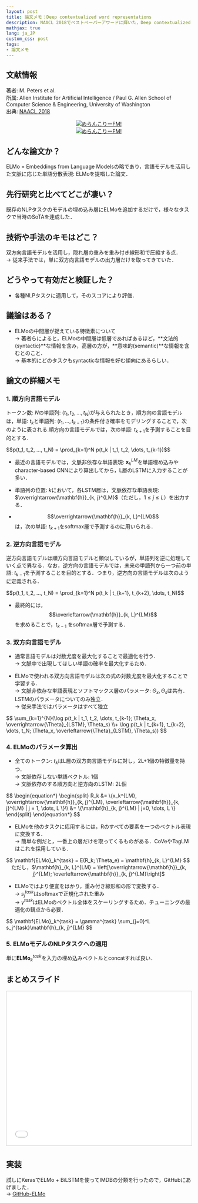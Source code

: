 ```yaml
---
layout: post
title: 論文メモ：Deep contextualized word representations
description: NAACL 2018でベストペーパーアワードに輝いた，Deep contextualized word representations（通称ELMo）の論文メモ書きを共有・紹介します．
mathjax: true
lang: ja_JP
custom_css: post
tags:
- 論文メモ
---
```


## 文献情報  
著者: M. Peters et al.  
所属: Allen Institute for Artificial Intelligence / Paul G. Allen School of Computer Science & Engineering, University of Washington  
出典: [NAACL 2018](https://aclweb.org/anthology/papers/N/N18/N18-1202/)

<div class="crowdfunding_ad">
    <div class="pc" style="text-align: center;">
        <a href="https://anchor.fm/melancholy">
            <img src="{{ site.baseurl }}/resources/ads/mefm_banner_large.png" alt="めらんこりーFM!"/>
        </a>
        <br />
    </div>
    <div class="sp" style="text-align: center;">
        <a href="https://anchor.fm/melancholy">
            <img src="{{ site.baseurl }}/resources/ads/mefm_banner_small.png" alt="めらんこりーFM!"/>
        </a>
        <br />
    </div>
</div>

## どんな論文か？
ELMo = Embeddings from Language Modelsの略であり，言語モデルを活用した文脈に応じた単語分散表現: ELMoを提唱した論文．

## 先行研究と比べてどこが凄い？
既存のNLPタスクのモデルの埋め込み層にELMoを追加するだけで，様々なタスクで当時のSoTAを達成した．

## 技術や手法のキモはどこ？
双方向言語モデルを活用し，隠れ層の重みを重み付き線形和で圧縮する点．  
→ 従来手法では，単に双方向言語モデルの出力層だけを取ってきていた．

## どうやって有効だと検証した？
* 各種NLPタスクに適用して，そのスコアにより評価．

## 議論はある？
* ELMoの中間層が捉えている特徴素について  
→ 著者らによると，ELMoの中間層は低層であればあるほど，**文法的(syntactic)**な情報を含み，高層の方が，**意味的(semantic)**な情報を含むとのこと．  
→ 基本的にどのタスクもsyntacticな情報を好む傾向にあるらしい．

## 論文の詳細メモ
### 1. 順方向言語モデル
トークン数: $N$の単語列: $(t_1, t_2, \dots, t_N)$が与えられたとき，順方向の言語モデルは，単語: $t_k$と単語列: $(t_1, \dots, t_{k-1})$の条件付き確率をモデリングすることで，次のように表される.順方向の言語モデルでは，次の単語: $t_{k+1}$を予測することを目的とする．

<div class="mathjax-scroll">
$$p(t_1, t_2, ..., t_N) = \prod_{k=1}^N p(t_k | t_1, t_2, \dots, t_{k-1})$$
</div>

* 最近の言語モデルでは，文脈非依存な単語表現: $\mathbf{x}_k^{LM}$を単語埋め込みやcharacter-based CNNにより算出してから，L層のLSTMに入力することが多い．

* 単語列の位置: $k$において，各LSTM層は，文脈依存な単語表現: $\overrightarrow{\mathbf{h}}_{k, j}^{LM}$（ただし，$1 \leq j \leq L$）を出力する．

* $$\overrightarrow{\mathbf{h}}_{k, L}^{LM}$$は，次の単語: $t_{k+1}$をsoftmax層で予測するのに用いられる．

### 2. 逆方向言語モデル
逆方向言語モデルは順方向言語モデルと類似しているが，単語列を逆に処理していく点で異なる．なお，逆方向の言語モデルでは，未来の単語列から一つ前の単語: $t_{k-1}$を予測することを目的とする．つまり，逆方向の言語モデルは次のように定義される．

<div class="mathjax-scroll">
$$p(t_1, t_2, ..., t_N) = \prod_{k=1}^N p(t_k | t_{k+1}, t_{k+2}, \dots, t_N)$$
</div>

* 最終的には，$$\overleftarrow{\mathbf{h}}_{k, L}^{LM}$$ を求めることで，$t_{k-1}$ をsoftmax層で予測する．

### 3. 双方向言語モデル
* 通常言語モデルは対数尤度を最大化することで最適化を行う．  
→ 文脈中で出現してほしい単語の確率を最大化するため．

* ELMoで使われる双方向言語モデルは次の式の対数尤度を最大化することで学習する．  
→ 文脈非依存な単語表現とソフトマックス層のパラメータ: $\Theta_{x}, \Theta_s$は共有．LSTMのパラメータについてのみ独立．  
→ 従来手法ではパラメータはすべて独立

<div class="mathjax-scroll">
$$
\sum_{k=1}^{N}(\log p(t_k | t_1, t_2, \dots, t_{k-1}; \Theta_x, \overrightarrow{\Theta}_{LSTM}, \Theta_s) \\+ \log p(t_k | t_{k+1}, t_{k+2}, \dots, t_N; \Theta_x, \overleftarrow{\Theta}_{LSTM}, \Theta_s))
$$
</div>

### 4. ELMoのパラメータ算出
* 全てのトークン: $t_k$はL層の双方向言語モデルに対し，2L+1個の特徴量を持つ．  
→ 文脈依存しない単語ベクトル: 1個  
→ 文脈依存のする順方向と逆方向のLSTM: 2L個

<div class="mathjax-scroll">
$$
\begin{equation*}
\begin{split}
R_k &= \{x_k^{LM}, \overrightarrow{\mathbf{h}}_{k, j}^{LM}, \overleftarrow{\mathbf{h}}_{k, j}^{LM} | j = 1, \dots, L \}\\
    &= \{\mathbf{h}_{k, j}^{LM} | j=0, \dots, L \}
\end{split}
\end{equation*}
$$
</div>

* ELMoを他のタスクに応用するには，Rのすべての要素を一つのベクトル表現に変換する．  
→ 簡単な例だと，一番上の層だけを取ってくるものがある．CoVeやTagLMはこれを採用している．

<div class="mathjax-scroll">
$$
\mathbf{ELMo}_k^{task} = E(R_k; \Theta_e) = \mathbf{h}_{k, L}^{LM}
$$
</div>

<div style="text-align: center">ただし，$\mathbf{h}_{k, L}^{LM} = \left[\overrightarrow{\mathbf{h}}_{k, j}^{LM}; \overleftarrow{\mathbf{h}}_{k, j}^{LM}\right]$</div>

* ELMoではより便宜をはかり，重み付き線形和の形で変換する．  
→ $s_j^{task}$はsoftmaxで正規化された重み  
→ $\gamma^{task}$はELMoのベクトル全体をスケーリングするため．チューニングの最適化の観点から必要．

<div class="mathjax-scroll">
$$
\mathbf{ELMo}_k^{task} = \gamma^{task} \sum_{j=0}^L s_j^{task}\mathbf{h}_{k, j}^{LM}
$$
</div>

### 5. ELMoモデルのNLPタスクへの適用
単に$\mathbf{ELMo}_k^{task}$を入力の埋め込みベクトルとconcatすれば良い．

## まとめスライド
<div style="text-align: center"><iframe src="//www.slideshare.net/slideshow/embed_code/key/hvw0gfJhsc8aWL" width="510" height="420" frameborder="0" marginwidth="0" marginheight="0" scrolling="no" style="border:1px solid #CCC; border-width:1px; margin-bottom:5px; max-width: 100%;" allowfullscreen> </iframe></div><div style="margin-bottom:5px"></div>

## 実装
試しにKerasでELMo + BiLSTMを使ってIMDBの分類を行ったので，GitHubにあげました．  
→ [GitHub-ELMo](https://github.com/gucci-j/elmo-imdb)

